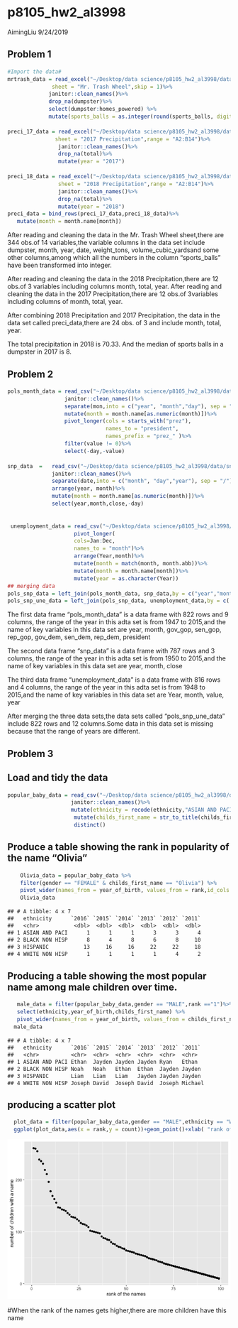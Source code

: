 p8105\_hw2\_al3998
================
AimingLiu
9/24/2019

## Problem 1

``` r
#Import the data#
mrtrash_data = read_excel("~/Desktop/data science/p8105_hw2_al3998/data/TrashWheel.xlsx",
              sheet = "Mr. Trash Wheel",skip = 1)%>%
             janitor::clean_names()%>% 
             drop_na(dumpster)%>%
             select(dumpster:homes_powered) %>% 
             mutate(sports_balls = as.integer(round(sports_balls, digits = 0)))

preci_17_data = read_excel("~/Desktop/data science/p8105_hw2_al3998/data/TrashWheel.xlsx",
               sheet = "2017 Precipitation",range = "A2:B14")%>%
                janitor::clean_names()%>%
                drop_na(total)%>%
                mutate(year = "2017")             

preci_18_data = read_excel("~/Desktop/data science/p8105_hw2_al3998/data/TrashWheel.xlsx",
                sheet = "2018 Precipitation",range = "A2:B14")%>%
                janitor::clean_names()%>%
                drop_na(total)%>%
                mutate(year = "2018")
preci_data = bind_rows(preci_17_data,preci_18_data)%>%
   mutate(month = month.name[month])
```

After reading and cleaning the data in the Mr. Trash Wheel sheet,there
are 344 obs.of 14 variables,the variable columns in the data set include
dumpster, month, year, date, weight\_tons, volume\_cubic\_yardsand some
other columns,among which all the numbers in the column “sports\_balls”
have been transformed into integer.

After reading and cleaning the data in the 2018 Precipitation,there are
12 obs.of 3 variables including columns month, total, year. After
reading and cleaning the data in the 2017 Precipitation,there are 12
obs.of 3variables including columns of month, total, year.

After combining 2018 Precipitation and 2017 Precipitation, the data in
the data set called preci\_data,there are 24 obs. of 3 and include
month, total, year.

The total precipitation in 2018 is 70.33. And the median of sports balls
in a dumpster in 2017 is
8.

## Problem 2

``` r
pols_month_data = read_csv("~/Desktop/data science/p8105_hw2_al3998/data/pols-month.csv")%>%
                  janitor::clean_names()%>%
                  separate(mon,into = c("year", "month","day"), sep = "-")%>%
                  mutate(month = month.name[as.numeric(month)])%>%
                  pivot_longer(cols = starts_with("prez"),
                               names_to = "president",
                               names_prefix = "prez_" )%>%
                  filter(value != 0)%>%
                  select(-day,-value)
 
snp_data  =   read_csv("~/Desktop/data science/p8105_hw2_al3998/data/snp.csv")%>%               
              janitor::clean_names()%>%
              separate(date,into = c("month", "day","year"), sep = "/")%>%
              arrange(year, month)%>%
              mutate(month = month.name[as.numeric(month)])%>%
              select(year,month,close,-day)

 
 unemployment_data = read_csv("~/Desktop/data science/p8105_hw2_al3998/data/unemployment.csv")%>%
                     pivot_longer(
                     cols=Jan:Dec,
                     names_to = "month")%>%
                     arrange(Year,month)%>%
                     mutate(month = match(month, month.abb))%>%
                     mutate(month = month.name[month])%>%
                     mutate(year = as.character(Year))
## merging data                    
pols_snp_data = left_join(pols_month_data, snp_data,by = c("year","month"))      
pols_snp_une_data = left_join(pols_snp_data, unemployment_data,by = c( "year","month"))
```

The first data frame “pols\_month\_data” is a data frame with 822 rows
and 9 columns, the range of the year in this adta set is from 1947 to
2015,and the name of key variables in this data set are year, month,
gov\_gop, sen\_gop, rep\_gop, gov\_dem, sen\_dem, rep\_dem, president

The second data frame “snp\_data” is a data frame with 787 rows and 3
columns, the range of the year in this adta set is from 1950 to 2015,and
the name of key variables in this data set are year, month, close

The third data frame “unemployment\_data” is a data frame with 816 rows
and 4 columns, the range of the year in this adta set is from 1948 to
2015,and the name of key variables in this data set are Year, month,
value, year

After merging the three data sets,the data sets called
“pols\_snp\_une\_data” include 822 rows and 12 columns.Some data in
this data set is missing because that the range of years are
different.

## Problem 3

## Load and tidy the data

``` r
popular_baby_data = read_csv("~/Desktop/data science/p8105_hw2_al3998/data/Popular_Baby_Names.csv")%>%
                    janitor::clean_names()%>%
                    mutate(ethnicity = recode(ethnicity,"ASIAN AND PACIFIC ISLANDER" = "ASIAN AND PACI","BLACK NON HISPANIC" = "BLACK NON HISP","WHITE NON HISPANIC" = "WHITE NON HISP"))%>%
                     mutate(childs_first_name = str_to_title(childs_first_name))%>%
                     distinct()
```

## Produce a table showing the rank in popularity of the name “Olivia”

``` r
    Olivia_data = popular_baby_data %>% 
    filter(gender == "FEMALE" & childs_first_name == "Olivia") %>%
    pivot_wider(names_from = year_of_birth, values_from = rank,id_cols = ethnicity)
    Olivia_data
```

    ## # A tibble: 4 x 7
    ##   ethnicity      `2016` `2015` `2014` `2013` `2012` `2011`
    ##   <chr>           <dbl>  <dbl>  <dbl>  <dbl>  <dbl>  <dbl>
    ## 1 ASIAN AND PACI      1      1      1      3      3      4
    ## 2 BLACK NON HISP      8      4      8      6      8     10
    ## 3 HISPANIC           13     16     16     22     22     18
    ## 4 WHITE NON HISP      1      1      1      1      4      2

## Producing a table showing the most popular name among male children over time.

``` r
   male_data = filter(popular_baby_data,gender == "MALE",rank =="1")%>%
   select(ethnicity,year_of_birth,childs_first_name) %>% 
   pivot_wider(names_from = year_of_birth, values_from = childs_first_name)
  male_data
```

    ## # A tibble: 4 x 7
    ##   ethnicity      `2016` `2015` `2014` `2013` `2012` `2011` 
    ##   <chr>          <chr>  <chr>  <chr>  <chr>  <chr>  <chr>  
    ## 1 ASIAN AND PACI Ethan  Jayden Jayden Jayden Ryan   Ethan  
    ## 2 BLACK NON HISP Noah   Noah   Ethan  Ethan  Jayden Jayden 
    ## 3 HISPANIC       Liam   Liam   Liam   Jayden Jayden Jayden 
    ## 4 WHITE NON HISP Joseph David  Joseph David  Joseph Michael

## producing a scatter plot

``` r
  plot_data = filter(popular_baby_data,gender == "MALE",ethnicity == "WHITE NON HISP",year_of_birth == "2016")
  ggplot(plot_data,aes(x = rank,y = count))+geom_point()+xlab( "rank of the names")+ ylab( "number of children with a name")
```

![](p8105_hw2_al3998_files/figure-gfm/unnamed-chunk-6-1.png)<!-- -->

\#When the rank of the names gets higher,there are more children have
this name
